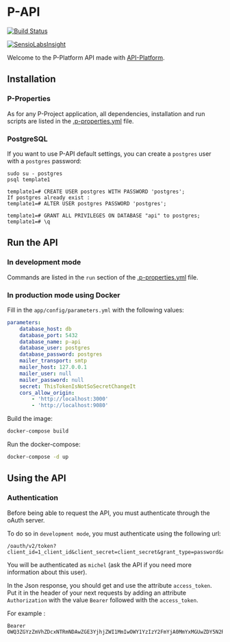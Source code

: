 # P-API

[![Build Status](https://travis-ci.org/p-project/p-api.svg?branch=master)](https://travis-ci.org/p-project/p-api)

[![SensioLabsInsight](https://insight.sensiolabs.com/projects/dc5ca27e-0d4e-46e2-b153-22c9f48f6bb4/mini.png)](https://insight.sensiolabs.com/projects/dc5ca27e-0d4e-46e2-b153-22c9f48f6bb4)


Welcome to the P-Platform API made with [API-Platform](https://api-platform.com/).

## Installation

### P-Properties

As for any P-Project application, all dependencies, installation and run scripts are listed in the
[.p-properties.yml](https://github.com/p-project/p-api/blob/master/.p-properties.yml) file.

### PostgreSQL

If you want to use P-API default settings, you can create a `postgres` user
with a `postgres` password:

```
sudo su - postgres
psql template1

template1=# CREATE USER postgres WITH PASSWORD 'postgres';
If postgres already exist :
template1=# ALTER USER postgres PASSWORD 'postgres';

template1=# GRANT ALL PRIVILEGES ON DATABASE "api" to postgres;
template1=# \q
```

## Run the API

### In development mode

Commands are listed in the `run` section of the
[.p-properties.yml](https://github.com/p-project/p-api/blob/master/.p-properties.yml) file.

### In production mode using Docker

Fill in the `app/config/parameters.yml` with the following values:

```yaml
parameters:
    database_host: db
    database_port: 5432
    database_name: p-api
    database_user: postgres
    database_password: postgres
    mailer_transport: smtp
    mailer_host: 127.0.0.1
    mailer_user: null
    mailer_password: null
    secret: ThisTokenIsNotSoSecretChangeIt
    cors_allow_origin:
        - 'http://localhost:3000'
        - 'http://localhost:9080'
```

Build the image:

```sh
docker-compose build
```

Run the docker-compose:

```sh
docker-compose -d up
```

## Using the API

### Authentication

Before being able to request the API, you must authenticate through the oAuth
server.

To do so in `development mode`, you must authenticate using the following url:

```
/oauth/v2/token?client_id=1_client_id&client_secret=client_secret&grant_type=password&redirect_uri=127.0.0.1&username=michel&password=password
```

You will be authenticated as `michel` (ask the API if you need more information
about this user).

In the Json response, you should get and use the attribute `access_token`. Put
it in the header of your next requests by adding an attribute `Authorization`
with the value `Bearer` followed with the `access_token`.

For example :

```
Bearer OWQ3ZGYzZmVhZDcxNTRmNDAwZGE3YjhjZWI1MmIwOWY1YzIzY2FmYjA0MmYxMGUwZDY5N2RiZTQ5NWM1NDA2Mw
```

